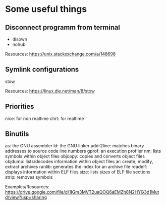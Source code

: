 # Some useful things

## Disconnect programm from terminal

* disown
* nohub

Resources: https://unix.stackexchange.com/a/148698

## Symlink configurations

stow

Resources: https://linux.die.net/man/8/stow

## Priorities

nice: for non realtime
chrt: for realtime

## Binutils

as: the GNU assembler
ld: the GNU linker
addr2line: matches binary addresses to source code line numbers
gprof: an execution profiler
nm: lists symbols within object files
objcopy: copies and converts object files
objdump: lists/decodes information within object files
ar: create, modify, extract archives
ranlib: generates the index for an archive file
readelf: displays information within ELF files
size: lists sizes of ELF file sections
strip: removes symbols

Examples/Resources: https://drive.google.com/file/d/1IGm3MVT2uaQOQ6aEMZh8N2HYG3d1Mutd/view?usp=sharing



